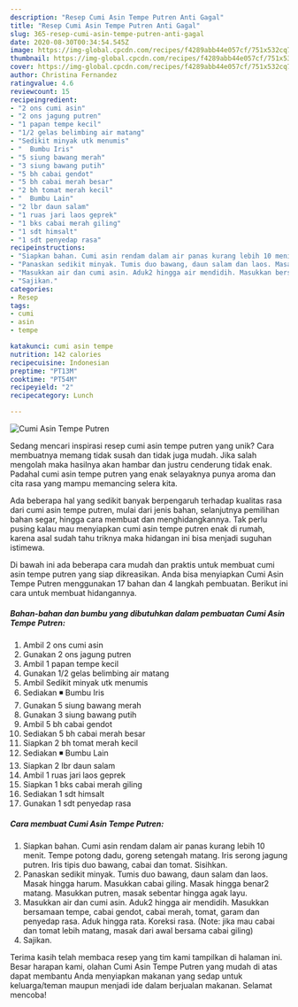 ```yaml
---
description: "Resep Cumi Asin Tempe Putren Anti Gagal"
title: "Resep Cumi Asin Tempe Putren Anti Gagal"
slug: 365-resep-cumi-asin-tempe-putren-anti-gagal
date: 2020-08-30T00:34:54.545Z
image: https://img-global.cpcdn.com/recipes/f4289abb44e057cf/751x532cq70/cumi-asin-tempe-putren-foto-resep-utama.jpg
thumbnail: https://img-global.cpcdn.com/recipes/f4289abb44e057cf/751x532cq70/cumi-asin-tempe-putren-foto-resep-utama.jpg
cover: https://img-global.cpcdn.com/recipes/f4289abb44e057cf/751x532cq70/cumi-asin-tempe-putren-foto-resep-utama.jpg
author: Christina Fernandez
ratingvalue: 4.6
reviewcount: 15
recipeingredient:
- "2 ons cumi asin"
- "2 ons jagung putren"
- "1 papan tempe kecil"
- "1/2 gelas belimbing air matang"
- "Sedikit minyak utk menumis"
- "  Bumbu Iris"
- "5 siung bawang merah"
- "3 siung bawang putih"
- "5 bh cabai gendot"
- "5 bh cabai merah besar"
- "2 bh tomat merah kecil"
- "  Bumbu Lain"
- "2 lbr daun salam"
- "1 ruas jari laos geprek"
- "1 bks cabai merah giling"
- "1 sdt himsalt"
- "1 sdt penyedap rasa"
recipeinstructions:
- "Siapkan bahan. Cumi asin rendam dalam air panas kurang lebih 10 menit. Tempe potong dadu, goreng setengah matang. Iris serong jagung putren. Iris tipis duo bawang, cabai dan tomat. Sisihkan."
- "Panaskan sedikit minyak. Tumis duo bawang, daun salam dan laos. Masak hingga harum. Masukkan cabai giling. Masak hingga benar2 matang. Masukkan putren, masak sebentar hingga agak layu."
- "Masukkan air dan cumi asin. Aduk2 hingga air mendidih. Masukkan bersamaan tempe, cabai gendot, cabai merah, tomat, garam dan penyedap rasa. Aduk hingga rata. Koreksi rasa. (Note: jika mau cabai dan tomat lebih matang, masak dari awal bersama cabai giling)"
- "Sajikan."
categories:
- Resep
tags:
- cumi
- asin
- tempe

katakunci: cumi asin tempe 
nutrition: 142 calories
recipecuisine: Indonesian
preptime: "PT13M"
cooktime: "PT54M"
recipeyield: "2"
recipecategory: Lunch

---
```



![Cumi Asin Tempe Putren](https://img-global.cpcdn.com/recipes/f4289abb44e057cf/751x532cq70/cumi-asin-tempe-putren-foto-resep-utama.jpg)

Sedang mencari inspirasi resep cumi asin tempe putren yang unik? Cara membuatnya memang tidak susah dan tidak juga mudah. Jika salah mengolah maka hasilnya akan hambar dan justru cenderung tidak enak. Padahal cumi asin tempe putren yang enak selayaknya punya aroma dan cita rasa yang mampu memancing selera kita.

Ada beberapa hal yang sedikit banyak berpengaruh terhadap kualitas rasa dari cumi asin tempe putren, mulai dari jenis bahan, selanjutnya pemilihan bahan segar, hingga cara membuat dan menghidangkannya. Tak perlu pusing kalau mau menyiapkan cumi asin tempe putren enak di rumah, karena asal sudah tahu triknya maka hidangan ini bisa menjadi suguhan istimewa.




Di bawah ini ada beberapa cara mudah dan praktis untuk membuat cumi asin tempe putren yang siap dikreasikan. Anda bisa menyiapkan Cumi Asin Tempe Putren menggunakan 17 bahan dan 4 langkah pembuatan. Berikut ini cara untuk membuat hidangannya.

<!--inarticleads1-->

##### Bahan-bahan dan bumbu yang dibutuhkan dalam pembuatan Cumi Asin Tempe Putren:

1. Ambil 2 ons cumi asin
1. Gunakan 2 ons jagung putren
1. Ambil 1 papan tempe kecil
1. Gunakan 1/2 gelas belimbing air matang
1. Ambil Sedikit minyak utk menumis
1. Sediakan  ◾ Bumbu Iris
1. Gunakan 5 siung bawang merah
1. Gunakan 3 siung bawang putih
1. Ambil 5 bh cabai gendot
1. Sediakan 5 bh cabai merah besar
1. Siapkan 2 bh tomat merah kecil
1. Sediakan  ◾ Bumbu Lain
1. Siapkan 2 lbr daun salam
1. Ambil 1 ruas jari laos geprek
1. Siapkan 1 bks cabai merah giling
1. Sediakan 1 sdt himsalt
1. Gunakan 1 sdt penyedap rasa




<!--inarticleads2-->

##### Cara membuat Cumi Asin Tempe Putren:

1. Siapkan bahan. Cumi asin rendam dalam air panas kurang lebih 10 menit. Tempe potong dadu, goreng setengah matang. Iris serong jagung putren. Iris tipis duo bawang, cabai dan tomat. Sisihkan.
1. Panaskan sedikit minyak. Tumis duo bawang, daun salam dan laos. Masak hingga harum. Masukkan cabai giling. Masak hingga benar2 matang. Masukkan putren, masak sebentar hingga agak layu.
1. Masukkan air dan cumi asin. Aduk2 hingga air mendidih. Masukkan bersamaan tempe, cabai gendot, cabai merah, tomat, garam dan penyedap rasa. Aduk hingga rata. Koreksi rasa. (Note: jika mau cabai dan tomat lebih matang, masak dari awal bersama cabai giling)
1. Sajikan.




Terima kasih telah membaca resep yang tim kami tampilkan di halaman ini. Besar harapan kami, olahan Cumi Asin Tempe Putren yang mudah di atas dapat membantu Anda menyiapkan makanan yang sedap untuk keluarga/teman maupun menjadi ide dalam berjualan makanan. Selamat mencoba!
